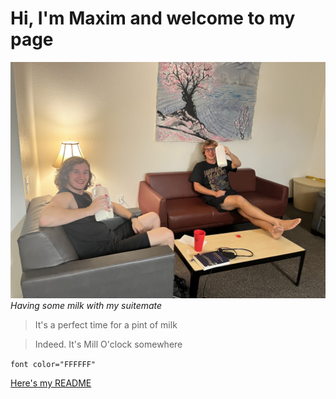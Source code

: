 # Hi, I'm Maxim and welcome to my page  

![Profile Picture](profile.jpg)  
_Having some milk with my suitemate_   

>It's a perfect time for a pint of milk  

>Indeed. It's Mill O'clock somewhere

`font color="FFFFFF"`

[Here's my README](./README.md)

